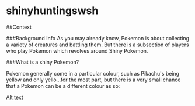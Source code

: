 # shinyhuntingswsh

##Context

###Background Info
As you may already know, Pokemon is about collecting a variety of creatures and battling them. But there is a subsection of players who play Pokemon which revolves around Shiny Pokemon.

###What is a shiny Pokemon?

Pokemon generally come in a particular colour, such as Pikachu's being yellow and only yello...for the most part, but there is a very small chance that a Pokemon can be a different colour as so:





[Alt text]([[https://assets.digitalocean.com/articles/alligator/boo.svg])
